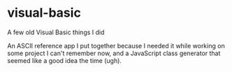 # visual-basic
A few old Visual Basic things I did

An ASCII reference app I put together because I needed it while working on some project I can't remember now, and a JavaScript class generator that seemed like a good idea the time (ugh).
